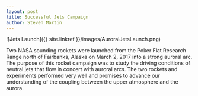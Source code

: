 ```yaml
---
layout: post
title: Successful Jets Campaign
author: Steven Martin
---
```


![Jets Launch]({{ site.linkref }}/images/AuroralJetsLaunch.png)

Two NASA sounding rockets were launched from the Poker Flat Research Range north of Fairbanks, Alaska on March 2, 2017 into a strong auroral arc.  The purpose of this rocket campaign was to study the driving conditions of neutral jets that flow in concert with auroral arcs.  The two rockets and experiments performed very well and promises to advance our understanding of the coupling between the upper atmosphere and the aurora.
